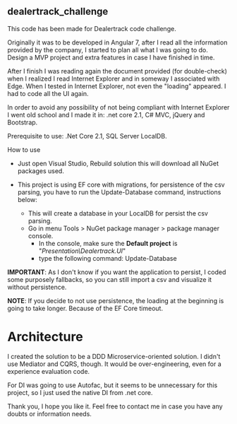 ## dealertrack_challenge
This code has been made for Dealertrack code challenge.

Originally it was to be developed in Angular 7, after I read all the information provided by the company, I started to plan all what I was going to do. Design a MVP project and extra features in case I have finished in time.

After I finish I was reading again the document provided (for double-check) when I realized I read Internet Explorer and in someway I associated with Edge. When I tested in Internet Explorer, not even the "loading" appeared. I had to code all the UI again.

In order to avoid any possibility of not being compliant with Internet Explorer I went old school and I made it in: .net core 2.1, C# MVC, jQuery and Bootstrap.

Prerequisite to use: .Net Core 2.1, SQL Server LocalDB.

How to use

- Just open Visual Studio, Rebuild solution this will download all NuGet packages used.

- This project is using EF core with migrations, for persistence of the csv parsing, you have to run the Update-Database command, instructions below:
  - This will create a database in your LocalDB for persist the csv parsing. 
  - Go in menu Tools > NuGet package manager > package manager console.
    - In the console, make sure the **Default project** is "_Presentation\Dealertrack.UI_"
    - type the following command: Update-Database

**IMPORTANT**: As I don't know if you want the application to persist, I coded some purposely fallbacks, so you can still import a csv and visualize it without persistence.

**NOTE**: If you decide to not use persistence, the loading at the beginning is going to take longer. Because of the EF Core timeout.



# Architecture

I created the solution to be a DDD Microservice-oriented solution. I didn't use Mediator and CQRS, though. It would be over-engineering, even for a experience evaluation code.

For DI was going to use Autofac, but it seems to be unnecessary for this project, so I just used the native DI from .net core.

Thank you, I hope you like it. Feel free to contact me in case you have any doubts or information needs.